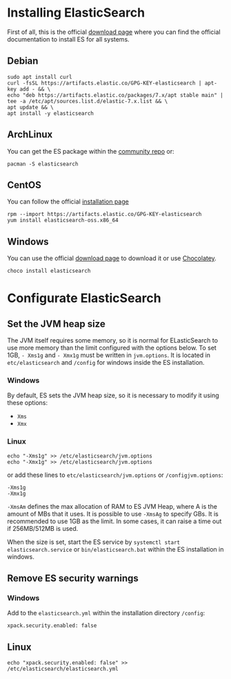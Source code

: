 # Installing ElasticSearch

First of all, this is the official [download page](https://www.elastic.co/downloads/elasticsearch) where you can find the official documentation to install ES for all systems.

## Debian

```
sudo apt install curl
curl -fsSL https://artifacts.elastic.co/GPG-KEY-elasticsearch | apt-key add - && \
echo "deb https://artifacts.elastic.co/packages/7.x/apt stable main" | tee -a /etc/apt/sources.list.d/elastic-7.x.list && \
apt update && \
apt install -y elasticsearch
```

## ArchLinux
You can get the ES package within the [community repo](https://archlinux.org/packages/?name=elasticsearch) or:
```
pacman -S elasticsearch
```

## CentOS
You can follow the official [installation page](https://www.elastic.co/guide/en/elasticsearch/reference/7.15/rpm.html#rpm-repo)
```
rpm --import https://artifacts.elastic.co/GPG-KEY-elasticsearch
yum install elasticsearch-oss.x86_64
```

## Windows

You can use the official [download page](https://www.elastic.co/downloads/elasticsearch) to download it or use [Chocolatey](https://chocolatey.org/install).

```
choco install elasticsearch
```

# Configurate ElasticSearch

## Set the JVM heap size

The JVM itself requires some memory, so it is normal for ELasticSearch to use more memory than the limit configured with the options below. To set 1GB, `- Xms1g` and `- Xmx1g` must be written in `jvm.options`. It is located in `etc/elasticsearch` and `/config` for windows inside the ES installation.

### Windows
By default, ES sets the JVM heap size, so it is necessary to modify it using these options:
- `Xms`
- `Xmx`

### Linux

```
echo "-Xms1g" >> /etc/elasticsearch/jvm.options
echo "-Xmx1g" >> /etc/elasticsearch/jvm.options
```

or add these lines to `etc/elasticsearch/jvm.options` or `/configjvm.options`:

```
-Xms1g
-Xmx1g
```

`-XmsAm` defines the max allocation of RAM to ES JVM Heap, where A is the amount of MBs that it uses. It is possible to use `-XmsAg` to specify GBs. It is recommended to use 1GB as the limit. In some cases, it can raise a time out if 256MB/512MB is used.

When the size is set, start the ES service by `systemctl start elasticsearch.service` or `bin/elasticsearch.bat` within the ES installation in windows.

## Remove ES security warnings

### Windows
Add to the `elasticsearch.yml` within the installation directory `/config`:
```
xpack.security.enabled: false
```

## Linux
```
echo "xpack.security.enabled: false" >> /etc/elasticsearch/elasticsearch.yml
```